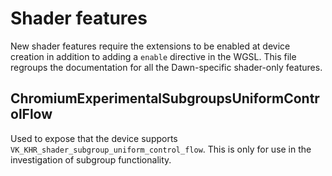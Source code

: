 # Shader features

New shader features require the extensions to be enabled at device creation in addition to adding a `enable` directive in the WGSL.
This file regroups the documentation for all the Dawn-specific shader-only features.

## ChromiumExperimentalSubgroupsUniformControlFlow

Used to expose that the device supports `VK_KHR_shader_subgroup_uniform_control_flow`.
This is only for use in the investigation of subgroup functionality.

